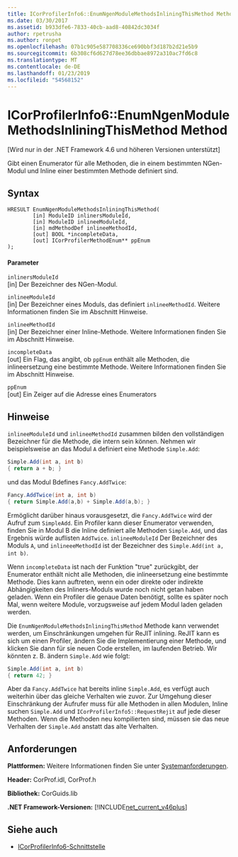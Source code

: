```yaml
---
title: ICorProfilerInfo6::EnumNgenModuleMethodsInliningThisMethod Method
ms.date: 03/30/2017
ms.assetid: b933dfe6-7833-40cb-aad8-40842dc3034f
author: rpetrusha
ms.author: ronpet
ms.openlocfilehash: 07b1c905e587708336ce690bbf3d187b2d21e5b9
ms.sourcegitcommit: 6b308cf6d627d78ee36dbbae8972a310ac7fd6c8
ms.translationtype: MT
ms.contentlocale: de-DE
ms.lasthandoff: 01/23/2019
ms.locfileid: "54568152"
---
```

# <a name="icorprofilerinfo6enumngenmodulemethodsinliningthismethod-method"></a>ICorProfilerInfo6::EnumNgenModuleMethodsInliningThisMethod Method
[Wird nur in der .NET Framework 4.6 und höheren Versionen unterstützt]  
  
 Gibt einen Enumerator für alle Methoden, die in einem bestimmten NGen-Modul und Inline einer bestimmten Methode definiert sind.  
  
## <a name="syntax"></a>Syntax  
  
```  
HRESULT EnumNgenModuleMethodsInliningThisMethod(  
        [in] ModuleID inlinersModuleId,  
        [in] ModuleID inlineeModuleId,  
        [in] mdMethodDef inlineeMethodId,  
        [out] BOOL *incompleteData,  
        [out] ICorProfilerMethodEnum** ppEnum  
);  
```  
  
#### <a name="parameters"></a>Parameter  
 `inlinersModuleId`  
 [in] Der Bezeichner des NGen-Modul.  
  
 `inlineeModuleId`  
 [in] Der Bezeichner eines Moduls, das definiert `inlineeMethodId`. Weitere Informationen finden Sie im Abschnitt Hinweise.  
  
 `inlineeMethodId`  
 [in] Der Bezeichner einer Inline-Methode. Weitere Informationen finden Sie im Abschnitt Hinweise.  
  
 `incompleteData`  
 [out] Ein Flag, das angibt, ob `ppEnum` enthält alle Methoden, die inlineersetzung eine bestimmte Methode.  Weitere Informationen finden Sie im Abschnitt Hinweise.  
  
 `ppEnum`  
 [out] Ein Zeiger auf die Adresse eines Enumerators  
  
## <a name="remarks"></a>Hinweise  
 `inlineeModuleId` und `inlineeMethodId` zusammen bilden den vollständigen Bezeichner für die Methode, die intern sein können. Nehmen wir beispielsweise an das Modul `A` definiert eine Methode `Simple.Add`:  
  
```csharp  
Simple.Add(int a, int b)   
{ return a + b; }  
```  
  
 und das Modul Bdefines `Fancy.AddTwice`:  
  
```csharp  
Fancy.AddTwice(int a, int b)   
{ return Simple.Add(a,b) + Simple.Add(a,b); }  
```  
  
 Ermöglicht darüber hinaus vorausgesetzt, die `Fancy.AddTwice` wird der Aufruf zum `SimpleAdd`. Ein Profiler kann dieser Enumerator verwenden, finden Sie in Modul B die Inline definiert alle Methoden `Simple.Add`, und das Ergebnis würde auflisten `AddTwice`.  `inlineeModuleId` Der Bezeichner des Moduls `A`, und `inlineeeMethodId` ist der Bezeichner des `Simple.Add(int a, int b)`.  
  
 Wenn `incompleteData` ist nach der Funktion "true" zurückgibt, der Enumerator enthält nicht alle Methoden, die inlineersetzung eine bestimmte Methode. Dies kann auftreten, wenn ein oder direkte oder indirekte Abhängigkeiten des Inliners-Moduls wurde noch nicht getan haben geladen. Wenn ein Profiler die genaue Daten benötigt, sollte es später noch Mal, wenn weitere Module, vorzugsweise auf jedem Modul laden geladen werden.  
  
 Die `EnumNgenModuleMethodsInliningThisMethod` Methode kann verwendet werden, um Einschränkungen umgehen für ReJIT inlining. ReJIT kann es sich um einen Profiler, ändern Sie die Implementierung einer Methode, und klicken Sie dann für sie neuen Code erstellen, im laufenden Betrieb. Wir könnten z. B. ändern `Simple.Add` wie folgt:  
  
```csharp  
Simple.Add(int a, int b)   
{ return 42; }  
```  
  
 Aber da `Fancy.AddTwice` hat bereits inline `Simple.Add`, es verfügt auch weiterhin über das gleiche Verhalten wie zuvor. Zur Umgehung dieser Einschränkung der Aufrufer muss für alle Methoden in allen Modulen, Inline suchen `Simple.Add` und `ICorProfilerInfo5::RequestRejit` auf jede dieser Methoden. Wenn die Methoden neu kompilierten sind, müssen sie das neue Verhalten der `Simple.Add` anstatt das alte Verhalten.  
  
## <a name="requirements"></a>Anforderungen  
 **Plattformen:** Weitere Informationen finden Sie unter [Systemanforderungen](../../../../docs/framework/get-started/system-requirements.md).  
  
 **Header:** CorProf.idl, CorProf.h  
  
 **Bibliothek:** CorGuids.lib  
  
 **.NET Framework-Versionen:** [!INCLUDE[net_current_v46plus](../../../../includes/net-current-v46plus-md.md)]  
  
## <a name="see-also"></a>Siehe auch
- [ICorProfilerInfo6-Schnittstelle](../../../../docs/framework/unmanaged-api/profiling/icorprofilerinfo6-interface.md)
